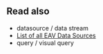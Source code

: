 ## Read also

* datasource / data stream
* [List of all EAV Data Sources](xref:Basics.Query.DataSources.Index)
* query / visual query